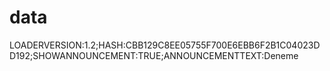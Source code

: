 # data
LOADERVERSION:1.2;HASH:CBB129C8EE05755F700E6EBB6F2B1C04023DD192;SHOWANNOUNCEMENT:TRUE;ANNOUNCEMENTTEXT:Deneme 
